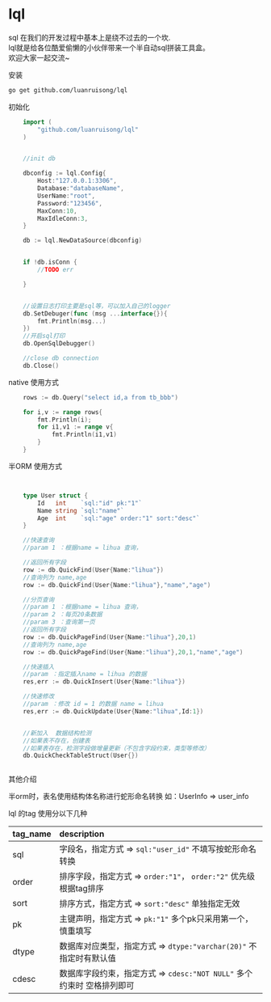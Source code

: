 # lql

sql 在我们的开发过程中基本上是绕不过去的一个坎.  
lql就是给各位酷爱偷懒的小伙伴带来一个半自动sql拼装工具盒。  
欢迎大家一起交流~  


安装
```sh
go get github.com/luanruisong/lql
```

初始化

```go
    import (
        "github.com/luanruisong/lql"
    )


    //init db

    dbconfig := lql.Config{
        Host:"127.0.0.1:3306",
        Database:"databaseName",
        UserName:"root",
        Password:"123456",
        MaxConn:10,
        MaxIdleConn:3,
    }

    db := lql.NewDataSource(dbconfig)


    if !db.isConn {
        //TODO err

    }


    //设置日志打印主要是sql等，可以加入自己的logger
    db.SetDebuger(func (msg ...interface{}){
        fmt.Println(msg...)
    })
    //开启sql打印
    db.OpenSqlDebugger()

    //close db connection
    db.Close()

```

native 使用方式

```go
    rows := db.Query("select id,a from tb_bbb")

    for i,v := range rows{
        fmt.Println(i);
        for i1,v1 := range v{
            fmt.Println(i1,v1)
        }
    }
```


半ORM 使用方式

```go


    type User struct {
        Id   int    `sql:"id" pk:"1"`
        Name string `sql:"name"`
        Age  int    `sql:"age" order:"1" sort:"desc"`
    }

    //快速查询
    //param 1 ：根据name = lihua 查询，

    //返回所有字段
    row := db.QuickFind(User{Name:"lihua"})
    //查询列为 name,age
    row := db.QuickFind(User{Name:"lihua"},"name","age")

    //分页查询
    //param 1 ：根据name = lihua 查询，
    //param 2 ：每页20条数据
    //param 3 ：查询第一页
    //返回所有字段
    row := db.QuickPageFind(User{Name:"lihua"},20,1)
    //查询列为 name,age
    row := db.QuickPageFind(User{Name:"lihua"},20,1,"name","age")

    //快速插入
    //param ：指定插入name = lihua 的数据
    res,err := db.QuickInsert(User{Name:"lihua"})

    //快速修改
    //param ：修改 id = 1 的数据 name = lihua
    res,err := db.QuickUpdate(User{Name:"lihua",Id:1})


    //新加入  数据结构检测
    //如果表不存在，创建表
    //如果表存在，检测字段做增量更新（不包含字段约束，类型等修改）
    db.QuickCheckTableStruct(User{})



```

其他介绍

半orm时，表名使用结构体名称进行蛇形命名转换
如：UserInfo => user_info

lql 的tag 使用分以下几种

tag_name | description
:- | :-
sql   | 字段名，指定方式 => `sql:"user_id"` 不填写按蛇形命名转换|
order | 排序字段，指定方式 => `order:"1"`， `order:"2"` 优先级根据tag排序 |
sort  | 排序方式，指定方式 => `sort:"desc"` 单独指定无效 |
pk    | 主键声明，指定方式 => `pk:"1"` 多个pk只采用第一个，慎重填写 |
dtype | 数据库对应类型，指定方式 => `dtype:"varchar(20)"` 不指定时有默认值 |
cdesc | 数据库字段约束，指定方式 => `cdesc:"NOT NULL"` 多个约束时 空格排列即可 |

